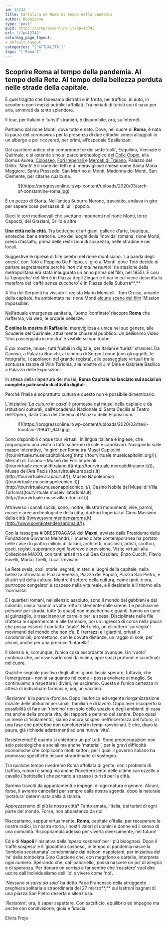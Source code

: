 ```yaml
---
id: 12742
title: Cartolina da Roma al tempo della pandemia
author: Redazione
type: "post"
guid: https://progressonline.it/?p=12742
url: "/?p=12742"
colormag_page_layout:
- default_layout
categories: "['ATTUALITÀ']"
tags: "['Roma']"
---
```


## Scoprire Roma al tempo della pandemia. Al tempo della Rete. Al tempo della bellezza perduta nelle strade della capitale. 

È quel tragitto che facevamo distratti e in fretta, nel traffico, in auto, in scooter o con i mezzi pubblici affollati. Tra miriadi di turisti con il naso per aria, ammirati da tanto splendore.

Il tour, per italiani e ‘turisti’ stranieri, è disponibile, ora, su Internet.

Partiamo dal rione Monti, dove tutto è nato. Dove, nel cuore di **Roma**, è nata la paura del coronavirus per la presenza di due cittadini cinesi alloggiati in un albergo e poi ricoverati, per primi, all’ospedale Spallanzani.

Dal quartiere antico che comprende tre dei sette ‘colli’, Esquilino, Viminale e Quirinale, e si estende sino al parco archeologico del [Colle Oppio](https://it.wikipedia.org/wiki/Colle_Oppio), alla Domus Aurea, [Colosseo](https://it.wikipedia.org/wiki/Colosseo), [Fori Imperiali ](https://it.wikipedia.org/wiki/Foro_di_Nerva)e [Mercati di Traiano](https://it.wikipedia.org/wiki/Mercati_di_Traiano), Palazzo del Grillo. ‘*Monti*’ è il rione dei tetti e di meravigliose chiese come Santa Maria Maggiore, Santa Prassede, San Martino ai Monti, Madonna dei Monti, San Clemente, per citarne qualcuna.

<div class="wp-block-image"><figure class="aligncenter size-large is-resized">![](https://progressonline.it/wp-content/uploads/2020/03/arch-of-constantine-roma.jpg)</figure></div>È un pezzo di Storia. Nell’antica Suburra Nerone, travestito, andava in giro per sapere cosa pensasse di lui il popolo.

Dieci le torri medioevali che svettano imponenti nel rione Monti, torre Capocci, dei Graziani, Grillo e altre.

**Una città nella città**. Tra botteghe di artigiani, gallerie d’arte, boutique, enoteche. bar e trattorie. Uno dei luoghi della ‘movida’ romana, rione Monti, preso d’assalto, prima delle restrizioni di sicurezza, nelle stradine e nei locali.

Suggestive le riprese di film celebri nel rione monticiano. ‘La banda degli onesti’, con Totò e Peppino De Filippo, si girò a ‘Monti’ dove Totò decide di parlare segretamente perché *‘non c’è mai nessuno!’* (la stazione della metropolitana era stata inaugurata un anno prima del film, nel 1955). E così la ‘tipografia’ del film è in Piazza degli Zingari e il bar in cui viene descritta la metafora del ‘caffè senza zucchero’ è in Piazza della Suburra**.**

A Via dei Serpenti ha vissuto il regista Mario Monicelli. Tom Cruise, amante della capitale, ha ambientato nel rione Monti [alcune scene del film](https://siviaggia.it/luoghi-da-film/roma-venezia-tom-cruise-italia-set-mission-impossible/271659/) ‘Mission Impossible’.

Nell’attuale emergenza sanitaria, l’uomo ‘confinato’ riscopre **Roma** che riafferma, via web, le proprie bellezze.

**È online la mostra di Raffaello**, meravigliosa e unica nel suo genere, alle Scuderie del Quirinale, attualmente chiuse al pubblico. Un bellissimo video ‘Una passeggiata in mostra’ è visibile su you toube.

E poi mostre, musei, tutti fruibili in digitale, per italiani e ‘turisti’ stranieri. Da Canova, a Palazzo Braschi, al cinema di Sergio Leone (con gli oggetti, le fotografie, i capolavori del grande regista), alle passeggiate virtuali tra le sontuose stanze di Villa Torlonia, alle mostre di Jim Dine e Gabriele Basilico a Palazzo delle Esposizioni.

In attesa della riapertura dei musei, **Roma Capitale ha lanciato sui social un completo palinsesto di attività digitali**.

Perché l’Italia è soprattutto cultura e questo non è possibile dimenticarlo.

L’iniziativa ‘*La cultura in casa*’ è promossa dai musei della capitale e da istituzioni culturali, dall’Accademia Nazionale di Santa Cecilia al Teatro dell’Opera, dalla Casa del Cinema al Palazzo delle Esposizioni.

<div class="wp-block-image"><figure class="aligncenter size-large is-resized">![](https://progressonline.it/wp-content/uploads/2020/03/trevi-fountain-298411_640.jpg)</figure></div>Sono disponibili cinque tour virtuali, in lingua italiana e inglese, che propongono una visita a tutto schermo di sale e capolavori. Navigando sulle mappe interattive, ‘in giro’ per Roma tra Musei Capitolini ([tourvirtuale.museicapitolini.org](http://tourvirtuale.museicapitolini.org/)), Mercati di Traiano – Museo dei Fori Imperiali ([tourvirtuale.mercatiditraiano.it](http://tourvirtuale.mercatiditraiano.it/)), Museo dell’Ara Pacis ([tourvirtuale.arapacis.it](http://tourvirtuale.arapacis.it/)), Museo Napoleonico ([tourvirtuale.museonapoleonico.it)](http://tourvirtuale.museonapoleonico.it/), Casino Nobile dei Musei di Villa Torlonia([tourvirtuale.museivillatorlonia.it](http://tourvirtuale.museivillatorlonia.it/)).

Attraverso i canali social, sono, inoltre, illustrati monumenti, ville, parchi, musei e aree archeologiche della città, dai Fori Imperiali al Circo Massimo della città ([www.sovraintendenzaroma.it](http://www.sovraintendenzaroma.it/)).

Con la rassegna #IORESTOACASA del **Maxxi**, avviata dalla Presidente della Fondazione Giovanna Melandri, il museo d’arte contemporanea ha portato nelle case di quattro milioni di italiani, architetti, musicisti, artisti, scrittori, poeti, registi, superando ogni favorevole previsione. Visite virtuali alla Collezione MAXXI, con tanti artisti tra cui Gea Casolaro, Enzo Cucchi, Flavio Favelli, Marco Tirelli, Luca Trevisani.

La Rete svela, così, storie, segreti, misteri e luoghi della capitale, nella bellezza ritrovata di Piazza Venezia, Piazza del Popolo, Piazza San Pietro, e di altri siti della cultura. Mentre il settore della cultura, come tanti, è ora, purtroppo congelato’ e sospeso nella vita reale, e il desiderio è il ritorno alla ‘normalità’.

E i quartieri romani, nel silenzio assoluto, sono il mondo dei gabbiani e dei colombi, unico ‘suono’ a volte rotto tristemente dalle sirene. Le pochissime persone per strada, tutte (o quasi) con mascherina e guanti, hanno un cane al guinzaglio, o trascinano un carrello per la spesa. Disciplinate nelle file d’attesa ai supermercati e alle farmacie, poi un ingresso di corsa nella paura che possa esserci il contatto ‘fatale’. Nel cielo, un elicottero ‘sorveglia’ i movimenti del mondo che non c’è. E i terrazzi e i giardini, privati o condominiali, promettono, con le dovute distanze, un raggio di sole, per alcuni, anche per una precoce ‘tintarella’.

Il silenzio è, comunque, l’unica cosa assordante ovunque. Un ‘vuoto’ continuo che, ad osservarlo così da vicino, apre spazi profondi e sconfinati nel cuore.

Qualche segnale positivo degli ultimi giorni lascia sperare, tuttavia, che l’emergenza – non si sa quando né come – possa evolvere al meglio. Se continuiamo a rispettare i divieti, ne usciremo. Questa è l’unica certezza in attesa di individuare farmaci e, poi, un vaccino.

‘*Resistere*’ è la parola d’ordine. Dopo l’euforica ed urgente riorganizzazione iniziale delle abitudini personali, familiari e di lavoro. Dopo aver riscoperto la possibilità di fare un ‘riordino’ non solo dello spazio e degli ambienti di casa ma anche della propria vita, dei rapporti e persino del sentire. Dopo quasi un mese di ‘isolamento’, siamo ancora sospesi nell’incertezza del futuro, in una fase che potrebbe non concludersi in tempi ravvicinati. E che, dopo la paura, già richiede adattamenti ad una nuova ‘vita’.

Resisteremo? È quanto si chiedono un po’ tutti. Sono preoccupazioni non solo psicologiche e sociali ma anche ‘materiali’, per le gravi difficoltà economiche che colpiscono molti settori, per i quali il governo italiano ha promosso specifiche misure straordinarie di sostegno.

Tra qualche tempo rivedremo Roma affollata di gente, con i problemi di traffico, rumori e smog ma anche l’incedere lento delle ultime carrozzelle a cavallo (‘botticelle’) che portano a spasso i turisti per la città.

Saremo travolti da appuntamenti e impegni di ogni natura e genere. Alcuni, forse, li avremo cancellati per sempre dalla nostra agenda, dopo la naturale ‘potatura’ determinata dalla distanza.

Apprezzeremo di più la nostra città? Tanto amata, l’Italia, dai turisti di ogni parte del mondo. Forse, non abbastanza da noi.

Riscopriamo, seppur virtualmente, **Roma**, capitale d’Italia, per recuperare le nostre radici, la nostra storia, i nostri valori di uomini e donne ed il senso di una comunità. Riscopriamola adesso per viverla diversamente, nel futuro!

Ed è di **Napoli** l’iniziativa della ‘*spesa sospesa*’ per i più bisognosi. Dopo il ‘caffè sospeso’ e il ‘giocattolo sospeso’, in tempo di pandemia nasce la ‘tombola scostumata’ condominiale dai balconi napoletani, per iniziativa del ‘re’ della tombolata Gino Curcione che, con megafono e cartelle, interpreta ogni numero. Sperando che, dal ‘panariello’, possa nascere un po’ di allegria e di speranza. Per donare un sorriso e far sentire che ‘resistere’ vuol dire uscire dall’individualismo dell’’io’ e vivere come ‘noi’.

‘*Nessuno si salva da solo*’ ha detto Papa Francesco nella struggente preghiera solitaria e straordinaria del 27 marzo**,** sui lastroni bagnati di una piazza San Pietro deserta e silenziosa.

‘*Resistere*’, ora, è saper aspettare. Con sacrificio, equilibrio ed impegno ma anche con condivisione, gioia e fiducia.

Elvira Frojo